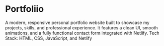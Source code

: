 # Portfoliio
A modern, responsive personal portfolio website built to showcase my projects, skills, and professional experience. It features a clean UI, smooth animations, and a fully functional contact form integrated with Netlify.  Tech Stack: HTML, CSS, JavaScript, and Netlify
